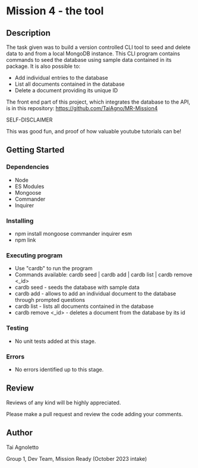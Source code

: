 # Mission 4 - the tool

## Description

The task given was to build a version controlled CLI tool to seed and delete data to and from a local MongoDB instance.
This CLI program contains commands to seed the database using sample data contained in its package.
It is also possible to:

* Add individual entries to the database
* List all documents contained in the database
* Delete a document providing its unique ID


The front end part of this project, which integrates the database to the API, is in this repository: https://github.com/TaiAgno/MR-Mission4


SELF-DISCLAIMER

This was good fun, and proof of how valuable youtube tutorials can be!

## Getting Started

### Dependencies

* Node
* ES Modules
* Mongoose
* Commander
* Inquirer

### Installing

* npm install mongoose commander inquirer esm
* npm link

### Executing program

* Use "cardb" to run the program
* Commands available: cardb seed | cardb add | cardb list | cardb remove <_id>
* cardb seed - seeds the database with sample data
* cardb add - allows to add an individual document to the database through prompted questions
* cardb list - lists all documents contained in the database
* cardb remove <_id> - deletes a document from the database by its id

### Testing

* No unit tests added at this stage.

### Errors

* No errors identified up to this stage.

## Review

Reviews of any kind will be highly appreciated.

Please make a pull request and review the code adding your comments.

## Author

Tai Agnoletto

Group 1, Dev Team, Mission Ready (October 2023 intake)